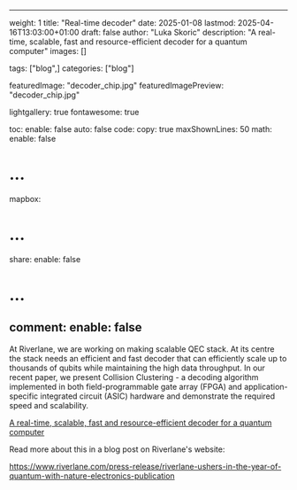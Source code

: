 
---
weight: 1
title: "Real-time decoder"
date: 2025-01-08
lastmod: 2025-04-16T13:03:00+01:00
draft: false
author: "Luka Skoric"
description: "A real-time, scalable, fast and resource-efficient decoder for a quantum computer"
images: []

tags: ["blog",]
categories: ["blog"]

featuredImage: "decoder_chip.jpg"
featuredImagePreview:  "decoder_chip.jpg"

lightgallery: true
fontawesome: true

toc:
  enable: false
  auto: false
code:
  copy: true
  maxShownLines: 50
math:
  enable: false
  # ...
mapbox:
  # ...
share:
  enable: false
  # ...
comment:
  enable: false
---

At Riverlane, we are working on making scalable QEC stack. At its centre the stack needs an efficient and fast decoder that can efficiently scale up to thousands of qubits while maintaining the high data throughput. In our recent paper, we present Collision Clustering - a decoding algorithm implemented in both field-programmable gate array (FPGA) and application-specific integrated circuit (ASIC) hardware and demonstrate the required speed and scalability.

[A real-time, scalable, fast and resource-efficient decoder for a quantum computer](https://www.nature.com/articles/s41928-024-01319-5)

Read more about this in a blog post on Riverlane's website:

https://www.riverlane.com/press-release/riverlane-ushers-in-the-year-of-quantum-with-nature-electronics-publication